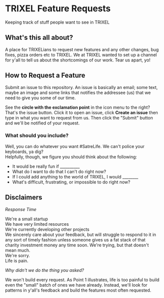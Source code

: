 # TRIXEL Feature Requests
Keeping track of stuff people want to see in TRIXEL

## What's this all about?
A place for TRIXELians to request new features and any other changes, bug fixes, pizza orders etc to TRIXEL. 
We at TRIXEL wanted to set up a channel for y'all to tell us about the shortcomings of our work. Tear us apart, yo!

## How to Request a Feature
Submit an issue to this repository. An issue is basically an email; some text, maybe an image and some links that notifies the addressee (us) that we need to give you some of our time. 

See the **circle with the exclamation point** in the icon menu to the right? That's the issue button. Click it to open an issue, click **Create an issue** then type in what you want to request from us. Then click the "Submit" button and we'll be notified of your request. 

### What should you include?
Well, you can do whatever you want #SatreLife. We can't police your keyboards, ya dig? </br>
Helpfully, though, we figure you should think about the following: </br>
- It would be really fun if __________ </br>
- What do I want to do that I can't do right now? </br>
- If I could add anything to the world of TRIXEL, I would ________ </br>
- What's difficult, frustrating, or impossible to do right now?  </br>


## Disclaimers
_Response Time_

We're a small startup </br>
We have very limited resources </br>
We're currently developing other projects </br>
We sincerely care about your feedback, but will struggle to respond to it in any sort of timely fashion unless someone gives us a fat stack of that charity investment money any time soon. We're trying, but that doesn't mean much. </br>
We're sorry. </br>
Life is pain.


_Why didn't we do the thing you asked?_

We won't build every request. As Point 1 illustrates, life is too painful to build even the "small" batch of ones we have already. Instead, we'll look for patterns in y'all's feedback and build the features most often requested. 


